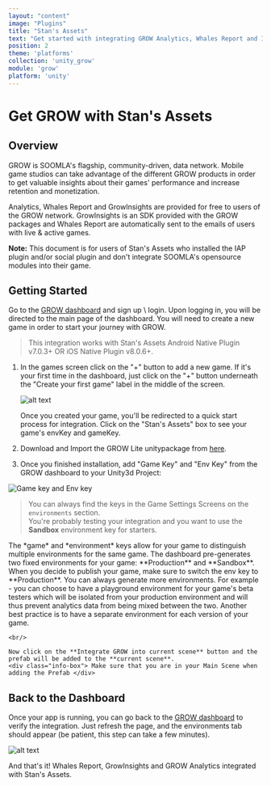 ```yaml
---
layout: "content"
image: "Plugins"
title: "Stan's Assets"
text: "Get started with integrating GROW Analytics, Whales Report and Insights for Unity3D with Stan's Assets. Doesn't Include any of SOOMLA's opensource modules, only Highway and GrowInsights."
position: 2
theme: 'platforms'
collection: 'unity_grow'
module: 'grow'
platform: 'unity'
---
```


# Get GROW with Stan's Assets

## Overview

GROW is SOOMLA's flagship, community-driven, data network. Mobile game studios can take advantage of the different GROW products in order to get valuable insights about their games' performance and increase retention and monetization.

Analytics, Whales Report and GrowInsights are provided for free to users of the GROW network. GrowInsights is an SDK provided with the GROW packages and Whales Report are automatically sent to the emails of users with live & active games.

**Note:** This document is for users of Stan's Assets who installed the IAP plugin and/or social plugin and don't integrate SOOMLA's opensource modules into their game.

## Getting Started

Go to the [GROW dashboard](https://doorman.soom.la/oauth/authorize?response_type=code&redirect_uri=http%3A%2F%2Fdashboard.soom.la%2Fauth%2Fdoorman%2Fcallback&scope=own&client_id=growDashboard&referrer=stansassets) and sign up \ login. Upon logging in, you will be directed to the main page of the dashboard. You will need to create a new game in order to start your journey with GROW.

> This integration works with Stan's Assets Android Native Plugin v7.0.3+ OR iOS Native Plugin v8.0.6+.

1. In the games screen click on the "+" button to add a new game. If it's your first time in the dashboard, just click on the "+" button underneath the "Create your first game" label in the middle of the screen.

	  ![alt text](/img/tutorial_img/unity_grow/addNewApp.png "Add new app")

	<div class="info-box">Once you created your game, you'll be redirected to a quick start process for integration. Click on the "Stan's Assets" box to see your game's envKey and gameKey.</div>

2. Download and Import the GROW Lite unitypackage from [here](http://library.soom.la/fetch/unity3d-soomla-grow-lite/latest?cf=kb).

3. Once you finished installation, add "Game Key" and "Env Key" from the GROW dashboard to your Unity3d Project:

  <img src="/img/tutorial_img/unity_grow/dashboardKeys.png" alt="Game key and Env key" style="border:0;">

  > You can always find the keys in the Game Settings Screens on the `environments` section.
	<br>
  > You're probably testing your integration and you want to use the **Sandbox** environment key for starters.

  <div class="info-box">The *game* and *environment* keys allow for your game to distinguish multiple environments for the same game. The dashboard pre-generates two fixed environments for your game: **Production** and **Sandbox**. When you decide to publish your game, make sure to switch the env key to **Production**.  You can always generate more environments.  For example - you can choose to have a playground environment for your game's beta testers which will be isolated from your production environment and will thus prevent analytics data from being mixed between the two.  Another best practice is to have a separate environment for each version of your game.</div>

	<br/>

	Now click on the **Integrate GROW into current scene** button and the prefab will be added to the **current scene**.
	<div class="info-box"> Make sure that you are in your Main Scene when adding the Prefab </div>

## Back to the Dashboard

Once your app is running, you can go back to the [GROW dashboard](https://doorman.soom.la/oauth/authorize?response_type=code&redirect_uri=http%3A%2F%2Fdashboard.soom.la%2Fauth%2Fdoorman%2Fcallback&scope=own&client_id=growDashboard&referrer=stansassets) to verify the integration. Just refresh the page, and the environments tab should appear (be patient, this step can take a few minutes).

![alt text](/img/tutorial_img/unity_grow/verifyIntegration.png "Verify Integration")

And that's it! Whales Report, GrowInsights and GROW Analytics integrated with Stan's Assets.
